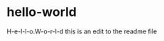 # hello-world
H-e-l-l-o.W-o-r-l-d
this
    is
       an
          edit
              to
                the
                    readme
                          file
